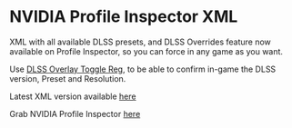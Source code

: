 # NVIDIA Profile Inspector XML

XML with all available DLSS presets, and DLSS Overrides feature now available on Profile Inspector, so you can force in any game as you want.


Use [DLSS Overlay Toggle Reg](https://github.com/renannmp/dlssinspectorxml/blob/main/DLSS%20Overlay%20Toggle.7z), to be able to confirm in-game the DLSS version, Preset and Resolution.

Latest XML version available [here](https://github.com/renannmp/dlssinspectorxml/blob/main/CustomSettingNames.xml)

Grab NVIDIA Profile Inspector [here](https://github.com/Orbmu2k/nvidiaProfileInspector/releases)
